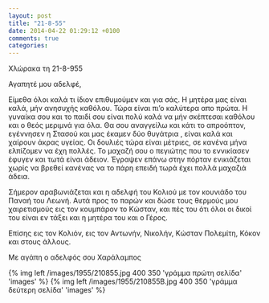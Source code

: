 ```yaml
---
layout: post
title: "21-8-55"
date: 2014-04-22 01:29:12 +0100
comments: true
categories: 
---
```


Χλώρακα τη 21-8-955

Αγαπητέ μου αδελφέ,

Είμεθα όλοι καλά τι ίδιον επιθυμούμεν και για σάς. Η μητέρα μας είναι καλά, μήν ανησυχής καθόλου. Τώρα είναι πι’ο καλύτερα απο πρώτα. Η γυναίκα σου και το παιδί σου είναι πολύ καλά να μήν σκέπτεσαι καθόλου και ο θεός μεριμνά για όλα. Θα σου αναγγείλω και κάτι το απροόπτον, εγέννησεν η Στασού και μας έκαμεν δύο θυγάτρια , είναι καλά και χαίρουν άκρας υγείας. Οι δουλιές τώρα είναι μέτριες, σε κανένα μήνα ελπίζομεν να έχη πολλές. Το μαχαζή σου ο πεγιώτης που το εννικίασεν έφυγεν και τωτά είναι άδειον. Έγραψεν επάνω στην πόρταν ενικιάζεται χωρίς να βρεθεί κανένας να το πάρη επειδή τωρά έχει πολλά μαχαζιά άδεια.

Σήμερον αραβωνιάζεται και η αδελφή του Κολιού με τον κουνιάδο του Παναή του Λεωνή. Αυτά προς το παρών και δώσε τους θερμούς μου χαιρετισμούς εις τον κουμπάρον το Κώσταν, και πές του ότι όλοι οι δικοί του είναι εν τάξει και η μητέρα του και ο Γέρος.

Επίσης εις τον Κολιόν, εις τον Αντωνήν, Νικολήν, Κώσταν Πολεμίτη, Κόκον και στους άλλους.

Με αγάπη ο αδελφός σου Χαράλαμπος

{% img left /images/1955/210855.jpg 400 350 'γράμμα πρώτη σελίδα' 'images' %}
{% img left /images/1955/210855B.jpg 400 350 'γράμμα δεύτερη σελίδα' 'images' %}
